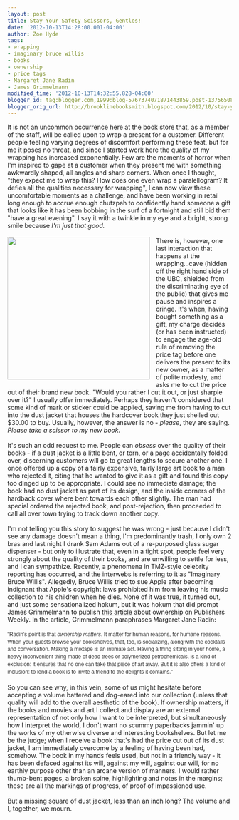 ```yaml
---
layout: post
title: Stay Your Safety Scissors, Gentles!
date: '2012-10-13T14:28:00.001-04:00'
author: Zoe Hyde
tags:
- wrapping
- imaginary bruce willis
- books
- ownership
- price tags
- Margaret Jane Radin
- James Grimmelmann
modified_time: '2012-10-13T14:32:55.828-04:00'
blogger_id: tag:blogger.com,1999:blog-5767374071871443859.post-1375650811649468528
blogger_orig_url: http://brooklinebooksmith.blogspot.com/2012/10/stay-your-safety-scissors-gentles.html
---
```


It is not an uncommon&nbsp;occurrence&nbsp;here at the book store that, as a member of the staff, will be called upon to wrap a present for a customer. Different people feeling varying degrees of discomfort performing these feat, but for me it poses no threat, and since I started work here the quality of my wrapping has increased exponentially. Few are the moments of horror when I'm inspired to gape at a customer when they present me with something awkwardly shaped, all angles and sharp corners. When once I thought, "they expect me to wrap this? How does one even wrap a paralellogram? It defies all the qualities necessary for wrapping", I can now view these uncomfortable moments as a challenge, and have been working in retail long enough to accrue enough chutzpah to confidently hand someone a gift that looks like it has been bobbing in the surf of a fortnight and still bid them "have a great evening". I say it with a twinkle in my eye and a bright, strong smile because <i>I'm just that good.&nbsp;</i><br /><br /><a href="http://upload.wikimedia.org/wikipedia/commons/a/a4/Old_book_bindings_cropped.jpg" imageanchor="1" style="clear: left; float: left; margin-bottom: 1em; margin-right: 1em;"><img border="0" height="320" src="http://upload.wikimedia.org/wikipedia/commons/a/a4/Old_book_bindings_cropped.jpg" width="320" /></a>There is, however, one last interaction that happens at the wrapping...cave (hidden off the right hand side of the UBC, shielded from the discriminating eye of the public) that gives me pause and inspires a cringe. It's when, having bought something as a gift, my charge decides (or has been instructed) to engage the age-old rule of removing the price tag before one delivers the present to its new owner, as a matter of polite modesty, and asks me to cut the price out of their brand new book.&nbsp;"Would you rather I cut it out, or just sharpie over it?" I usually offer immediately. Perhaps they haven't considered that some kind of mark or sticker could be applied, saving me from having to cut into the dust jacket that houses the hardcover book they just shelled out $30.00 to buy. Usually, however, the answer is no - <i>please</i>, they are saying. <i>Please take a scissor to my new book.</i><br /><br />It's such an odd request to me. People can <i>obsess </i>over the quality of their books - if a dust jacket is a little bent, or torn, or a page accidentally folded over, discerning customers will go to great lengths to secure another one. I once offered up a copy of a fairly expensive, fairly large art book to a man who rejected it, citing that he wanted to give it as a gift and found this copy too dinged up to be appropriate. I could see no immediate damage; the book had no dust jacket as part of its design, and the inside corners of the hardback cover where bent towards each other slightly. The man had special ordered the rejected book, and post-rejection, then proceeded to call all over town trying to track down another copy.<br /><br />I'm not telling you this story to suggest he was wrong - just because I didn't see any damage doesn't mean a thing, I'm predominantly trash, I only own 2 bras and last night I drank Sam Adams out of a&nbsp;re-purposed&nbsp;glass sugar dispenser - but only to illustrate that, even in a tight spot, people feel very strongly about the quality of their books, and are unwilling to settle for less, and I can sympathize. Recently, a phenomena in TMZ-style celebrity reporting has occurred, and the interwebs is&nbsp;referring&nbsp;to it as "Imaginary Bruce Willis". Allegedly, Bruce Willis tried to sue Apple after becoming indignant that Apple's copyright laws prohibited him from leaving his music collection to his children when he dies. None of it was true, it turned out, and just some sensationalized hokum, but it was hokum that did prompt James Grimmelmann to publish <a href="http://blogs.publishersweekly.com/blogs/PWxyz/2012/10/10/imaginary-bruce-willis/" target="_blank">this article</a>&nbsp;about ownership on Publishers Weekly. In the article, Grimmelmann paraphrases Margaret Jane Radin:<br /><br /><span style="background-color: white; color: #333333; font-family: Verdana, Arial, Helvetica, sans-serif; font-size: 12px; line-height: 16.78333282470703px; text-align: justify;">"Radin’s point is that&nbsp;</span><em style="background-color: white; color: #333333; font-family: Verdana, Arial, Helvetica, sans-serif; font-size: 12px; line-height: 16.78333282470703px; text-align: justify;">ownership matters</em><span style="background-color: white; color: #333333; font-family: Verdana, Arial, Helvetica, sans-serif; font-size: 12px; line-height: 16.78333282470703px; text-align: justify;">. It matter for human reasons, for humane reasons. When your guests browse your bookshelves, that, too, is socializing, along with the cocktails and conversation. Making a mixtape is an intimate act.&nbsp;</span><span style="background-color: white; color: #333333; font-family: Verdana, Arial, Helvetica, sans-serif; font-size: 12px; line-height: 16.78333282470703px; text-align: justify;">Having a thing sitting in your home, a heavy inconvenient thing made of dead trees or polymerized petrochemicals, is a kind of exclusion: it ensures that no one can take that piece of art away. But it is also offers a kind of inclusion: to lend a book is to invite a friend to the delights it contains."</span><br /><br />So you can see why, in this vein, some of us might hesitate before accepting a volume battered and dog-eared into our collection (unless that quality will add to the overall&nbsp;aesthetic&nbsp;of the book). If ownership matters, if the books and movies and art I collect and display are an external representation of not only how I want to be interpreted, but simultaneously how I interpret the world, I don't want no scummy paperbacks jammin' up the works of my otherwise diverse and interesting bookshelves. But let me be the judge; when I receive a book that's had the price cut out of its dust jacket, I am immediately overcome by a feeling of having been had, somehow. The book in my hands feels used, but not in a friendly way - it has been defaced against its will, against my will, against our will, for no earthly purpose other than an arcane version of manners. I would rather thumb-bent pages, a broken spine, highlighting and notes in the margins; these are all the markings of progress, of proof of&nbsp;impassioned&nbsp;use.<br /><br />But a missing square of dust jacket, less than an inch long? The volume and I, together, we mourn.<br /><br /><br />